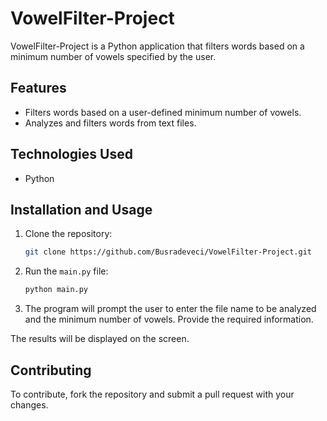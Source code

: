 # VowelFilter-Project
VowelFilter-Project is a Python application that filters words based on a minimum number of vowels specified by the user.

## Features
- Filters words based on a user-defined minimum number of vowels.
- Analyzes and filters words from text files.
  
## Technologies Used
- Python

## Installation and Usage
1. Clone the repository:
   ```bash
   git clone https://github.com/Busradeveci/VowelFilter-Project.git
   ```

2. Run the `main.py` file:
   ```bash
   python main.py
   ```

3. The program will prompt the user to enter the file name to be analyzed and the minimum number of vowels. Provide the required information.

The results will be displayed on the screen.

## Contributing
To contribute, fork the repository and submit a pull request with your changes.
